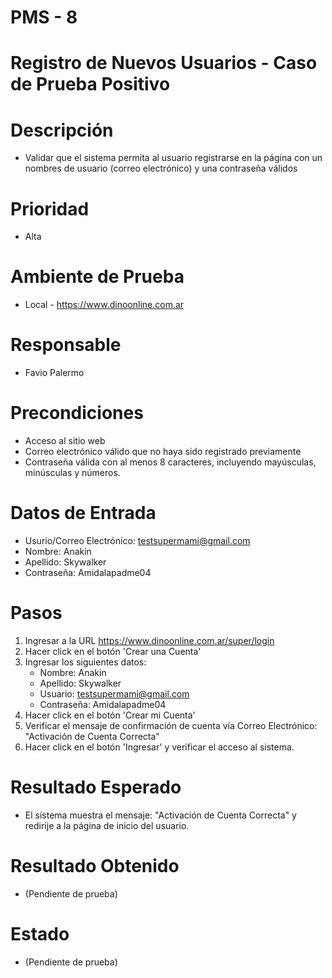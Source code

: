 # PMS - 8
# Registro de Nuevos Usuarios - Caso de Prueba Positivo
# Descripción
- Validar que el sistema permita al usuario registrarse en la página con un nombres de usuario (correo electrónico) y una contraseña válidos

# Prioridad
- Alta

# Ambiente de Prueba
- Local - https://www.dinoonline.com.ar

# Responsable
- Favio Palermo

# Precondiciones
- Acceso al sitio web
- Correo electrónico válido que no haya sido registrado previamente
- Contraseña válida con al menos 8 caracteres, incluyendo mayúsculas, minúsculas y números.

# Datos de Entrada
- Usurio/Correo Electróníco: testsupermami@gmail.com
- Nombre: Anakin 
- Apellido: Skywalker
- Contraseña: Amidalapadme04

# Pasos
1. Ingresar a la URL https://www.dinoonline.com.ar/super/login
2. Hacer click en el botón 'Crear una Cuenta' 
3. Ingresar los siguientes datos:
    - Nombre: Anakin
    - Apellido: Skywalker
    - Usuario: testsupermami@gmail.com
    - Contraseña: Amidalapadme04
4. Hacer click en el botón 'Crear mi Cuenta'
5. Verificar el mensaje de confirmación de cuenta vía Correo Electrónico: "Activación de Cuenta Correcta"
6. Hacer click en el botón 'Ingresar' y verificar el acceso al sistema.

# Resultado Esperado
- El sistema muestra el mensaje: "Activación de Cuenta Correcta" y redirije a la página de inicio del usuario.

# Resultado Obtenido
- (Pendiente de prueba)

# Estado
- (Pendiente de prueba)